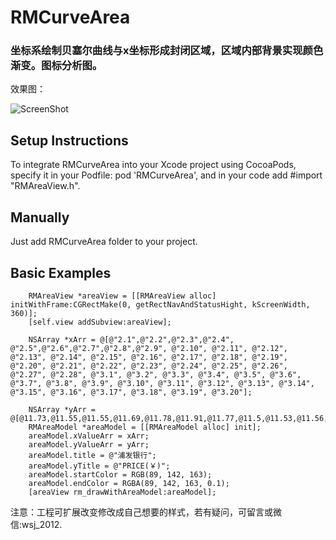 # RMCurveArea

### 坐标系绘制贝塞尔曲线与x坐标形成封闭区域，区域内部背景实现颜色渐变。图标分析图。

效果图：

![ScreenShot](https://raw.githubusercontent.com/wsj2012/RMCurveArea/master/Screen%20Shot%20.png)

## Setup Instructions

To integrate RMCurveArea into your Xcode project using CocoaPods, specify it in your Podfile:
pod 'RMCurveArea', and in your code add #import "RMAreaView.h".

## Manually

Just add RMCurveArea folder to your project.

## Basic Examples

```
	RMAreaView *areaView = [[RMAreaView alloc] initWithFrame:CGRectMake(0, getRectNavAndStatusHight, kScreenWidth, 360)];
    [self.view addSubview:areaView];
    
    NSArray *xArr = @[@"2.1",@"2.2",@"2.3",@"2.4", @"2.5",@"2.6",@"2.7",@"2.8",@"2.9", @"2.10", @"2.11", @"2.12", @"2.13", @"2.14", @"2.15", @"2.16", @"2.17", @"2.18", @"2.19", @"2.20", @"2.21", @"2.22", @"2.23", @"2.24", @"2.25", @"2.26", @"2.27", @"2.28", @"3.1", @"3.2", @"3.3", @"3.4", @"3.5", @"3.6", @"3.7", @"3.8", @"3.9", @"3.10", @"3.11", @"3.12", @"3.13", @"3.14", @"3.15", @"3.16", @"3.17", @"3.18", @"3.19", @"3.20"];

    NSArray *yArr =  @[@11.73,@11.55,@11.55,@11.69,@11.78,@11.91,@11.77,@11.5,@11.53,@11.56,@11.71,@11.65,@11.62,@11.57,@11.62,@11.61,@11.71,@12.25,@12.29,@12.32,@12.31,@12.3,@12.39,@12.39,@12.49,@12.5,@12.48,@12.47,@12.49,@12.49,@12.42,@12.41,@12.47,@12.46,@12.69,@12.73,@12.72,@12.63,@12.46,@12.51,@12.49,@12.78,@13.1,@13.45,@13.48,@13.49,@13.14,@13.3];
    RMAreaModel *areaModel = [[RMAreaModel alloc] init];
    areaModel.xValueArr = xArr;
    areaModel.yValueArr = yArr;
    areaModel.title = @"浦发银行";
    areaModel.yTitle = @"PRICE(￥)";
    areaModel.startColor = RGB(89, 142, 163);
    areaModel.endColor = RGBA(89, 142, 163, 0.1);
    [areaView rm_drawWithAreaModel:areaModel];
```

注意：工程可扩展改变修改成自己想要的样式，若有疑问，可留言或微信:wsj_2012.